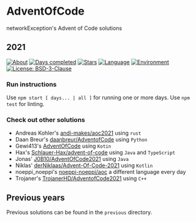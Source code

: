 # AdventOfCode

networkException's Advent of Code solutions

## 2021

[![About](https://img.shields.io/badge/Advent%20of%20Code-About-red)](https://adventofcode.com/2020/about)
[![Days completed](https://img.shields.io/badge/Days%20completed-0-brightgreen)](https://github.com/networkException/AdventOfCode/)
[![Stars](https://img.shields.io/badge/Stars-0-yellow)](https://github.com/networkException/AdventOfCode/)
[![Language](https://img.shields.io/badge/Language-TypeScript-blue)](https://www.typescriptlang.org/)
[![Environment](https://img.shields.io/badge/Environment-Node-brightgreen)](https://nodejs.org/en/)
[![License: BSD-3-Clause](https://img.shields.io/badge/License-BSD--3--Clause-red.svg)](https://spdx.org/licenses/BSD-3-Clause.html)

### Run instructions

Use `npm start [ days... | all ]` for running one or more days.
Use `npm test` for linting.

### Check out other solutions

+ Andreas Kohler's [andi-makes/aoc2021](https://github.com/andi-makes/aoc2021) using `rust`
+ Daan Breur's [daanbreur/AdventofCode](https://github.com/daanbreur/AdventofCode/tree/master/2021) using `Python`
+ Gewi413's [AdventOfCode](https://github.com/Gewi413/AdventOfCode/tree/2021) using `Kotin`
+ Hax's [Schlauer-Hax/advent-of-code](https://github.com/Schlauer-Hax/advent-of-code) using `Java` and `TypeScript`
+ Jonas' [J0B10/AdventOfCode2021](https://github.com/J0B10/AdventOfCode2021) using `Java`
+ Niklas' [derNiklaas/Advent-Of-Code-2021](https://github.com/derNiklaas/Advent-Of-Code-2021) using `Kotlin`
+ noeppi_noeppi's [noeppi-noeppi/aoc](https://github.com/noeppi-noeppi/aoc/tree/master/2021) a different language every day
+ Trojaner's [TrojanerHD/AdventofCode2021](https://github.com/TrojanerHD/AdventofCode2021) using `C++`

## Previous years

Previous solutions can be found in the `previous` directory.
